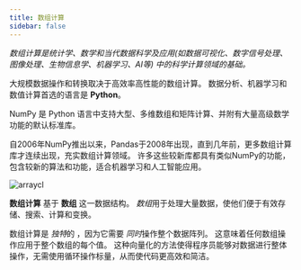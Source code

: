 ```yaml
---
title: 数组计算
sidebar: false
---
```


*数组计算是统计学、数学和当代数据科学及应用(如数据可视化、数字信号处理、图像处理、生物信息学、机器学习、AI等) 中的科学计算领域的基础。*

大规模数据操作和转换取决于高效率高性能的数组计算。 数据分析、机器学习和数值计算首选的语言是 **Python**。

NumPy 是 Python 语言中支持大型、多维数组和矩阵计算、并附有大量高级数学功能的默认标准库。

自2006年NumPy推出以来，Pandas于2008年出现，直到几年前，更多数组计算库才连续出现，充实数组计算领域。 许多这些较新库都具有类似NumPy的功能，包含较新的算法和功能，适合机器学习和人工智能应用。

<img
  src="/images/content_images/array_c_landscape.png"
  alt="arraycl"
  title="Array Computing Landscape" />

**数组计算** 基于 **数组** 这一数据结构。 *数组*用于处理大量数据，使他们便于有效存储、搜索、计算和变换。

数组计算是 *独特*的 ，因为它需要 *同时*操作整个数据阵列。 这意味着任何数组操作应用于整个数组的每个值。 这种向量化的方法使得程序员能够对数据进行整体操作，无需使用循环操作标量，从而使代码更高效和简洁。
